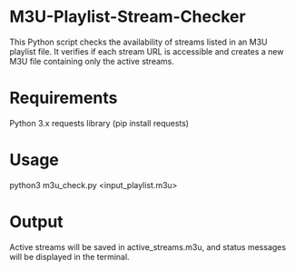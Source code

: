 # M3U-Playlist-Stream-Checker
This Python script checks the availability of streams listed in an M3U playlist file. 
It verifies if each stream URL is accessible and creates a new M3U file containing only the active streams.

# Requirements
Python 3.x
requests library (pip install requests)

# Usage
python3 m3u_check.py <input_playlist.m3u>

# Output
Active streams will be saved in active_streams.m3u, and status messages will be displayed in the terminal.
